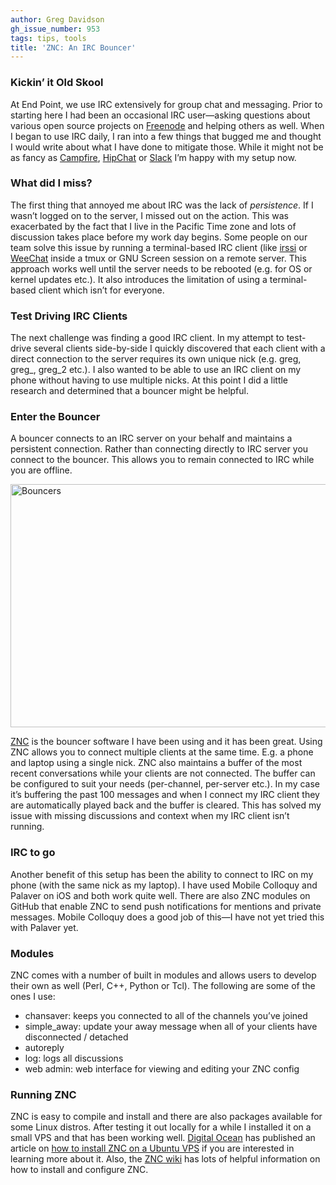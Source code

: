 ```yaml
---
author: Greg Davidson
gh_issue_number: 953
tags: tips, tools
title: 'ZNC: An IRC Bouncer'
---
```




### Kickin’ it Old Skool

At End Point, we use IRC extensively for group chat and messaging. Prior to starting here I had been an occasional IRC user—asking questions about various open source projects on [Freenode](http://freenode.net/) and helping others as well. When I began to use IRC daily, I ran into a few things that bugged me and thought I would write about what I have done to mitigate those. While it might not be as fancy as [Campfire](https://campfirenow.com/), [HipChat](https://www.hipchat.com/) or [Slack](https://slack.com/) I’m happy with my setup now.

### What did I miss?

The first thing that annoyed me about IRC was the lack of *persistence*. If I wasn’t logged on to the server, I missed out on the action. This was exacerbated by the fact that I live in the Pacific Time zone and lots of discussion takes place before my work day begins. Some people on our team solve this issue by running a terminal-based IRC client (like [irssi](https://irssi.org/) or [WeeChat](https://weechat.org/) inside a tmux or GNU Screen session on a remote server. This approach works well until the server needs to be rebooted (e.g. for OS or kernel updates etc.). It also introduces the limitation of using a terminal-based client which isn’t for everyone.

### Test Driving IRC Clients

The next challenge was finding a good IRC client. In my attempt to test-drive several clients side-by-side I quickly discovered that each client with a direct connection to the server requires its own unique nick (e.g. greg, greg_, greg_2 etc.). I also wanted to be able to use an IRC client on my phone without having to use multiple nicks. At this point I did a little research and determined that a bouncer might be helpful.

### Enter the Bouncer

A bouncer connects to an IRC server on your behalf and maintains a persistent connection. Rather than connecting directly to IRC server you connect to the bouncer. This allows you to remain connected to IRC while you are offline.

<img alt="Bouncers" border="0" height="389" src="/blog/2014/03/27/znc-irc-bouncer/image-0.png" title="bouncers.png" width="609"/>

[ZNC](https://wiki.znc.in/ZNC) is the bouncer software I have been using and it has been great. Using ZNC allows you to connect multiple clients at the same time. E.g. a phone and laptop using a single nick. ZNC also maintains a buffer of the most recent conversations while your clients are not connected. The buffer can be configured to suit your needs (per-channel, per-server etc.). In my case it’s buffering the past 100 messages and when I connect my IRC client they are automatically played back and the buffer is cleared. This has solved my issue with missing discussions and context when my IRC client isn’t running.

### IRC to go

Another benefit of this setup has been the ability to connect to IRC on my phone (with the same nick as my laptop). I have used Mobile Colloquy and Palaver on iOS and both work quite well. There are also ZNC modules on GitHub that enable ZNC to send push notifications for mentions and private messages. Mobile Colloquy does a good job of this—I have not yet tried this with Palaver yet.

### Modules

ZNC comes with a number of built in modules and allows users to develop their own as well (Perl, C++, Python or Tcl). The following are some of the ones I use:

- chansaver: keeps you connected to all of the channels you’ve joined
- simple_away: update your away message when all of your clients have disconnected / detached
- autoreply
- log: logs all discussions
- web admin: web interface for viewing and editing your ZNC config

### Running ZNC

ZNC is easy to compile and install and there are also packages available for some Linux distros. After testing it out locally for a while I installed it on a small VPS and that has been working well. [Digital Ocean](https://digitalocean.com/) has published an article on [how to install ZNC on a Ubuntu VPS](https://www.digitalocean.com/community/articles/how-to-install-znc-an-irc-bouncer-on-an-ubuntu-vps) if you are interested in learning more about it. Also, the [ZNC wiki](http://wiki.znc.in/ZNC) has lots of helpful information on how to install and configure ZNC.


